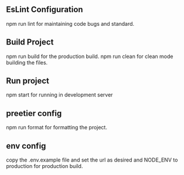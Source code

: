 ## EsLint Configuration
 npm run lint for maintaining code bugs and standard.

## Build Project
 npm run build for the production build.
 npm run clean for clean mode building the files.

## Run project 
 npm start for running in development server

## preetier config
 npm run format for formatting the project.

## env config
  copy the .env.example file and set the url as desired and NODE_ENV to production for 
  production build.
